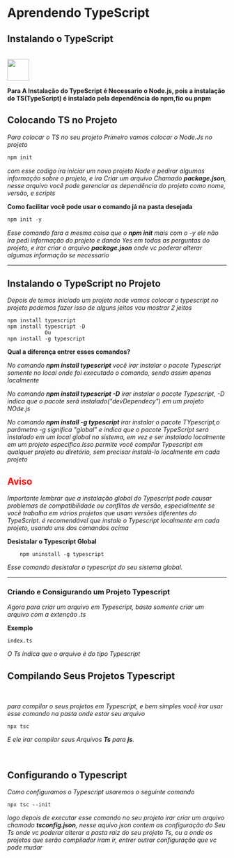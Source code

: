 # Aprendendo TypeScript

## Instalando o TypeScript
<br>
<img src="https://i.pinimg.com/564x/66/d5/23/66d5238900aab3d7b86dc5e53a77c817.jpg" width="50px" height="50">

<br>

**Para A Instalação do TypeScript é Necessario o Node.js, pois a instalação do TS(TypeScript) é instalado pela dependência do npm,fio ou pnpm**
<br>
## Colocando TS no Projeto

*Para colocar o TS no seu projeto Primeiro vamos colocar o Node.Js no projeto*

~~~Node.js
npm init
~~~

*com esse codigo ira iniciar um novo projeto Node e pedirar algumas informação sobre o projeto, e ira Criar um arquivo Chamado **package.json**, nesse arquivo você pode gerenciar as dependência do projeto como nome, versão, e scripts*

**Como facilitar você pode usar o comando já na pasta desejada**
~~~Node.js
npm init -y
~~~
*Esse comando fara a mesma coisa que o **npm init** mais com o -y ele não ira pedi informação do projeto e dando Yes em todas as perguntas do projeto, e irar criar o arquivo **package.json** onde vc poderar alterar algumas informação se necessario*
___

## Instalando o TypeScript no Projeto

*Depois de temos iniciado um projeto node vamos colocar o typescript no projeto podemos fazer isso de alguns jeitos vou mostrar 2 jeitos*

~~~Node.Js
npm install typescript
npm install typescript -D
            Ou
npm install -g typescript
~~~

**Qual a diferença entrer esses comandos?**

*No comando **npm install typescript** vocẽ irar instalar o pacote Typescript somente no local onde foi executado o comando, sendo assim apenas localmente*

*No comando **npm install typescript -D** irar instalar o pacote Typescript, -D indica que o pacote será instalado("devDependecy") em um projeto NOde.js*

*No comando **npm install -g typescript** irar instalar o pacote TYpescript,o parâmetro -g significa "global" e indica que o pacote TypeScript será instalado em um local global no sistema, em vez e ser instalado localmente em um projeto especifico.Isso permite vocẽ compilar Typescript em qualquer projeto ou diretório, sem precisar instalá-lo localmente em cada projeto*

<h2 style="color:red">Aviso</h2>

*Importante lembrar que a instalação global do Typescript pode causar problemas de compatibilidade ou conflitos de versão, especialmente se você trabalha em vários projetos que usam versões diferentes do TypeScript. é recomendável que instale o Typescript localmente em cada projeto, usando uns dos comandos acima*

**Desistalar o Typescript Global**
~~~Terminal
    npm uninstall -g typescript
~~~
*Esse comando desistalar o typescript do seu sistema global.*

___
### Criando e Consigurando um Projeto Typescript

*Agora para criar um arquivo em Typescript, basta somente criar um arquivo com a extenção .ts*

**Exemplo**
~~~
index.ts
~~~
*O Ts indica que o arquivo é do tipo Typescript*

## Compilando Seus Projetos Typescript
<br>

*para compilar o seus projetos em Typescript, e bem simples você irar usar esse comando na pasta onde estar seu arquivo*
~~~
npx tsc
~~~
*E ele irar compilar seus Arquivos **Ts** para **js**.*

<br>

## Configurando o Typescript

*Como configuramos o Typescript usaremos o seguinte comando*
~~~
npx tsc --init
~~~

*logo depois de executar esse comando no seu projeto irar criar um arquivo chamado **tsconfig.json**, nesse aquivo json contem as configuração do Seu Ts onde vc poderar alterar a pasta raiz do seu projeto Ts, ou a onde os projetos que serão compilador iram ir, entrer outrar configuração que vc pode mudar*

